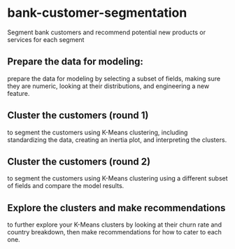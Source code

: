 # bank-customer-segmentation
Segment bank customers and recommend potential new products or services for each segment 
## Prepare the data for modeling:
  prepare the data for modeling by selecting a subset of fields, making sure they are numeric,
  looking at their distributions, and engineering a new feature.</br>
## Cluster the customers (round 1)
   to segment the customers using K-Means clustering, including standardizing the data,
   creating an inertia plot, and interpreting the clusters.
## Cluster the customers (round 2)
 to segment the customers using K-Means clustering using a different subset of fields and compare the model results.
## Explore the clusters and make recommendations
  to further explore your K-Means clusters by looking at their churn rate and country breakdown,
  then make recommendations for how to cater to each one.
